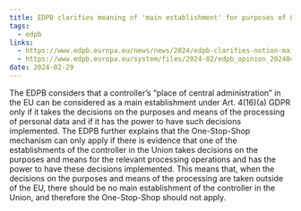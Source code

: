 ```yaml
---
title: EDPB clarifies meaning of 'main establishment' for purposes of One-Stop-Shop mechanism
tags:
  - edpb
links:
  - https://www.edpb.europa.eu/news/news/2024/edpb-clarifies-notion-main-establishment-and-calls-eu-legislators-make-sure-csam_en
  - https://www.edpb.europa.eu/system/files/2024-02/edpb_opinion_202404_mainestablishment_en.pdf
date: 2024-02-29
---
```

The EDPB considers that a controller’s “place of central administration” in the EU can be considered as a main establishment under Art. 4(16)(a) GDPR only if it takes the decisions on the purposes and means of the processing of personal data and if it has the power to have such decisions implemented. The EDPB further explains that the One-Stop-Shop mechanism can only apply if there is evidence that one of the establishments of the controller in the Union takes decisions on the purposes and means for the relevant processing operations and has the power to have these decisions implemented. This means that, when the decisions on the purposes and means of the processing are taken outside of the EU, there should be no main establishment of the controller in the Union, and therefore the One-Stop-Shop should not apply.